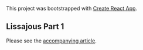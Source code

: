 This project was bootstrapped with [Create React App](https://github.com/facebookincubator/create-react-app).

## Lissajous Part 1

Please see the [accompanying article](https://medium.com/hyperreactive/unit-testing-react-part-1-setting-up-c6a24b3babcc).